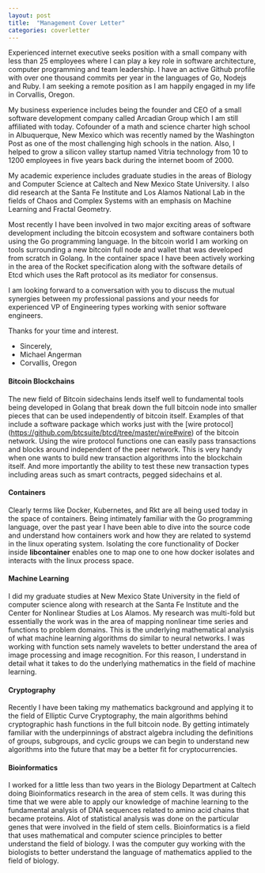 ```yaml
---
layout: post
title:  "Management Cover Letter"
categories: coverletter
---
```


Experienced internet executive seeks position with a small company with less than 25 employees where I can play a key role in software architecture, computer programming and team leadership. I have an active Github profile with over one thousand commits per year in the languages of Go, Nodejs and Ruby.  I am seeking a remote position as I am happily engaged in my life in Corvallis, Oregon.

My business experience includes being the founder and CEO of a small software development company called Arcadian Group which I am still affiliated with today.  Cofounder of a math and science charter high school in Albuquerque, New Mexico which was recently named by the Washington Post as one of the most challenging high schools in the nation. Also, I helped to grow a silicon valley startup named Vitria technology from 10 to 1200 employees in five years back during the internet boom of 2000.

My academic experience includes graduate studies in the areas of Biology and Computer Science at Caltech and New Mexico State University.  I also did research at the Santa Fe Institute and Los Alamos National Lab in the fields of Chaos and Complex Systems with an emphasis on Machine Learning and Fractal Geometry.

Most recently I have been involved in two major exciting areas of software development including the bitcoin ecosystem and software containers both using the Go programming language.  In the bitcoin world I am working on tools surrounding a new bitcoin full node and wallet that was developed from scratch in Golang.  In the container space I have been actively working in the area of the Rocket specification along with the software details of Etcd which uses the Raft protocol as its mediator for consensus.

I am looking forward to a conversation with you to discuss the mutual synergies between my professional passions and your needs for experienced VP of Engineering types working with senior software engineers.

Thanks for your time and interest.

* Sincerely,
* Michael Angerman
* Corvallis, Oregon

#### Bitcoin Blockchains

The new field of Bitcoin sidechains lends itself well to fundamental tools being developed in Golang that break down the full bitcoin node into smaller pieces that can be used independently of bitcoin itself.  Examples of that include a software package which works just with the
[wire protocol]
(https://github.com/btcsuite/btcd/tree/master/wire#wire) 
of the bitcoin network.  Using the wire protocol functions one can easily pass transactions and blocks around independent of the peer network.  This is very handy when one wants to build new transaction algorithms into the blockchain itself.  And more importantly the ability to test these new transaction types including areas such as smart contracts, pegged sidechains et al.

#### Containers

Clearly terms like Docker, Kubernetes, and Rkt are all being used today in the space of containers.  Being intimately familiar with the Go programming language, over the past year I have been able to dive into the source code and understand how containers work and how they are related to systemd in the linux operating system.  Isolating the core functionality of Docker inside **libcontainer** enables one to map one to one how docker isolates and interacts with the linux process space.

#### Machine Learning

I did my graduate studies at New Mexico State University in the field of computer science along with research at the Santa Fe Institute and the Center for Nonlinear Studies at Los Alamos.  My research was multi-fold but essentially the work was in the area of mapping nonlinear time series and functions to problem domains.  This is the underlying mathematical analysis of what machine learning algorithms do similar to neural networks. I was working with function sets namely wavelets to better understand the area of image processing and image recognition.  For this reason, I understand in detail what it takes to do the underlying mathematics in the field of machine learning.

#### Cryptography

Recently I have been taking my mathematics background and applying it to the field of Elliptic Curve Cryptography, the main algorithms behind cryptographic hash functions in the full bitcoin node.  By getting intimately familiar with the underpinnings of abstract algebra including the definitions of groups, subgroups, and cyclic groups we can begin to understand new algorithms into the future that may be a better fit for cryptocurrencies.

#### Bioinformatics

I worked for a little less than two years in the Biology Department at Caltech doing Bioinformatics research in the area of stem cells.  It was during this time that we were able to apply our knowledge of machine learning to the fundamental analysis of DNA sequences related to amino acid chains that became proteins.  Alot of statistical analysis was done on the particular genes that were involved in the field of stem cells.  Bioinformatics is a field that uses mathematical and computer science principles to better understand the field of biology.  I was the computer guy working with the biologists to better understand the language of mathematics applied to the field of biology.
